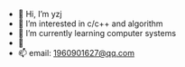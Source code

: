 - 👋 Hi, I’m yzj
- 👀 I’m interested in c/c++ and algorithm
- 🌱 I’m currently learning computer systems
- 💞️
- 📫 email: 1960901627@qq.com

<!---
mr-non/mr-non is a ✨ special ✨ repository because its `README.md` (this file) appears on your GitHub profile.
You can click the Preview link to take a look at your changes.
--->
